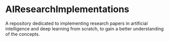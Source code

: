 # AIResearchImplementations
A repository dedicated to implementing research papers in artificial intelligence and deep learning from scratch, to gain a better understanding of the concepts.
